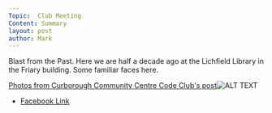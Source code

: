 ```yaml
---
Topic:  Club Meeting
Content: Summary
layout: post
author: Mark
---
```

Blast from the Past. Here we are half a decade ago at the Lichfield Library in the Friary building. Some familiar faces here.

[Photos from Curborough Community Centre Code Club's post](https://www.facebook.com/720665616418529/posts/830278695457220)![ALT TEXT](https://scontent.fbhx6-1.fna.fbcdn.net/v/t39.30808-6/387213894_830277065457383_3033680709786052851_n.jpg?stp=dst-jpg_p720x720&_nc_cat=106&ccb=1-7&_nc_sid=5f2048&_nc_ohc=ansYuvlqQCkAX8NObMz&_nc_ht=scontent.fbhx6-1.fna&edm=AKK4YLsEAAAA&oh=00_AfCM2rK6bZwJ-K8AV9legYcENa0Xm3KUnARwnBHDAUKpDA&oe=652B7483)

* [Facebook Link](https://www.facebook.com/720665616418529/posts/830278695457220)


